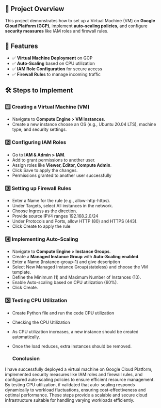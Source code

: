 ## 📌 Project Overview
This project demonstrates how to set up a Virtual Machine (VM) on **Google Cloud Platform (GCP)**, implement **auto-scaling policies**, and configure **security measures** like IAM roles and firewall rules.

## 🚀 Features
- ✅ **Virtual Machine Deployment** on GCP
- ✅ **Auto-Scaling** based on CPU utilization
- ✅ **IAM Role Configuration** for secure access
- ✅ **Firewall Rules** to manage incoming traffic

## 🛠️ Steps to Implement
### **1️⃣ Creating a Virtual Machine (VM)**
- Navigate to **Compute Engine > VM Instances**.
- Create a new instance choose an OS (e.g., Ubuntu 20.04 LTS), machine type, and security settings.

### **2️⃣ Configuring IAM Roles**
- Go to **IAM & Admin > IAM**.
- Add to grant permissions to another user.
- Assign roles like **Viewer, Editor, Compute Admin**.
- Click Save to apply the changes.
- Permissions granted to another user successfully 
     

### **3️⃣ Setting up Firewall Rules**
- Enter a Name for the rule (e.g., allow-http-https).
- Under Targets, select All instances in the network.
- Choose Ingress as the direction.
- Provide source IPV4 ranges 192.168.2.0/24
- Under Protocols and Ports, allow HTTP (80) and HTTPS (443).
- Click Create to apply the rule


### **4️⃣ Implementing Auto-Scaling**
- Navigate to **Compute Engine > Instance Groups**.
- Create a **Managed Instance Group** with **Auto-Scaling enabled**.
- Enter a Name (Instance-group-1) and give description
- Select New Managed Instance Group(stateless) and choose the VM template.
- Define the Minimum (1) and Maximum Number of Instances (10).
- Enable Auto-scaling based on CPU utilization (60%).
- Click Create.

### **5️⃣ Testing CPU Utilization**
- Create Python file and run the code CPU utilization
- Checking the CPU Utilization
- As CPU utilization increases, a new instance should be created automatically.
- Once the load reduces, extra instances should be removed.

  ### **Conclusion**
I have successfully deployed a virtual machine on Google Cloud Platform, implemented security measures like IAM roles and firewall rules, and configured auto-scaling policies to ensure efficient resource management. By testing CPU utilization, if validated that auto-scaling responds dynamically to workload fluctuations, ensuring cost-effectiveness and optimal performance. These steps provide a scalable and secure cloud infrastructure suitable for handling varying workloads efficiently.


